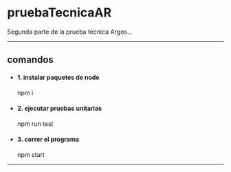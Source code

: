 # pruebaTecnicaAR

Segunda parte de la prueba técnica Argos...

---
## comandos

- #### 1. instalar paquetes de node
  npm i

- #### 2. ejecutar pruebas unitarias
  npm run test

- #### 3. correr el programa
  npm start

---